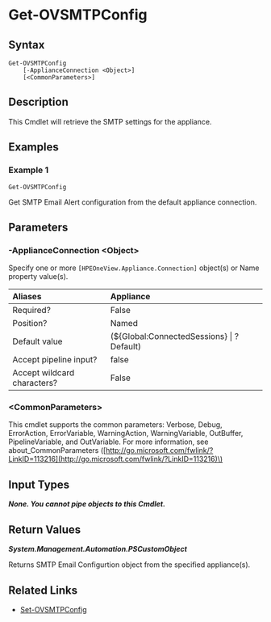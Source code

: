 ﻿---
description: Configure appliance SMTP Reporting settings.
---

# Get-OVSMTPConfig

## Syntax

```text
Get-OVSMTPConfig
    [-ApplianceConnection <Object>]
    [<CommonParameters>]
```

## Description

This Cmdlet will retrieve the SMTP settings for the appliance.

## Examples

###  Example 1 

```text
Get-OVSMTPConfig
```

Get SMTP Email Alert configuration from the default appliance connection.

## Parameters

### -ApplianceConnection &lt;Object&gt;

Specify one or more `[HPEOneView.Appliance.Connection]` object(s) or Name property value(s).

| Aliases | Appliance |
| :--- | :--- |
| Required? | False |
| Position? | Named |
| Default value | (${Global:ConnectedSessions} &vert; ? Default) |
| Accept pipeline input? | false |
| Accept wildcard characters? | False |

### &lt;CommonParameters&gt;

This cmdlet supports the common parameters: Verbose, Debug, ErrorAction, ErrorVariable, WarningAction, WarningVariable, OutBuffer, PipelineVariable, and OutVariable. For more information, see about\_CommonParameters \([http://go.microsoft.com/fwlink/?LinkID=113216](http://go.microsoft.com/fwlink/?LinkID=113216)\)

## Input Types

_**None. You cannot pipe objects to this Cmdlet.**_

## Return Values

_**System.Management.Automation.PSCustomObject**_

Returns SMTP Email Configurtion object from the specified appliance(s).

## Related Links

* [Set-OVSMTPConfig](set-ovsmtpconfig.md)
